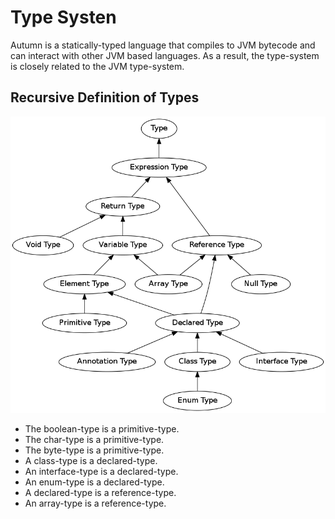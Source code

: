  
# Type Systen

Autumn is a statically-typed language that compiles to JVM bytecode and can interact with other JVM based languages. 
As a result, the type-system is closely related to the JVM type-system. 


## Recursive Definition of Types

<img alt="Diagram of Type Hierarchy" src="dot/TypeHeirarchy.png">

+ The boolean-type is a primitive-type.
+ The char-type is a primitive-type. 
+ The byte-type is a primitive-type.
+ A class-type is a declared-type.
+ An interface-type is a declared-type.
+ An enum-type is a declared-type. 
+ A declared-type is a reference-type. 
+ An array-type is a reference-type. 














